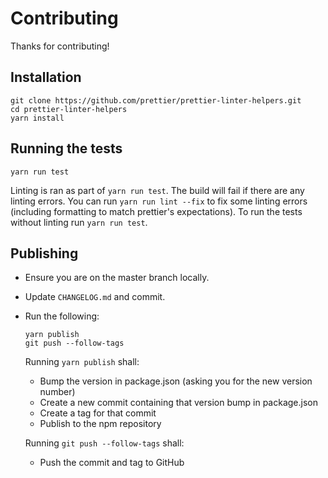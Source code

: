 # Contributing

Thanks for contributing!

## Installation

```
git clone https://github.com/prettier/prettier-linter-helpers.git
cd prettier-linter-helpers
yarn install
```

## Running the tests

```
yarn run test
```

Linting is ran as part of `yarn run test`. The build will fail if there are any linting errors. You can run `yarn run lint --fix` to fix some linting errors (including formatting to match prettier's expectations). To run the tests without linting run `yarn run test`.

## Publishing

* Ensure you are on the master branch locally.
* Update `CHANGELOG.md` and commit.
*   Run the following:

    ```
    yarn publish
    git push --follow-tags
    ```

    Running `yarn publish` shall:

    * Bump the version in package.json (asking you for the new version number)
    * Create a new commit containing that version bump in package.json
    * Create a tag for that commit
    * Publish to the npm repository

    Running `git push --follow-tags` shall:

    * Push the commit and tag to GitHub
